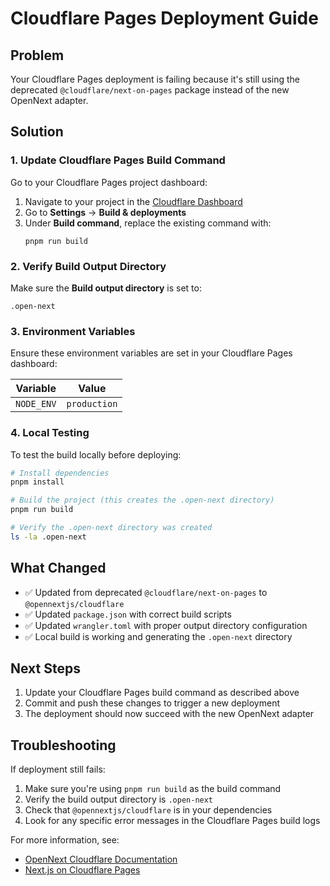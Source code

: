 # Cloudflare Pages Deployment Guide

## Problem
Your Cloudflare Pages deployment is failing because it's still using the deprecated `@cloudflare/next-on-pages` package instead of the new OpenNext adapter.

## Solution

### 1. Update Cloudflare Pages Build Command

Go to your Cloudflare Pages project dashboard:

1. Navigate to your project in the [Cloudflare Dashboard](https://dash.cloudflare.com/)
2. Go to **Settings** → **Build & deployments**
3. Under **Build command**, replace the existing command with:
   ```
   pnpm run build
   ```

### 2. Verify Build Output Directory

Make sure the **Build output directory** is set to:
```
.open-next
```

### 3. Environment Variables

Ensure these environment variables are set in your Cloudflare Pages dashboard:

| Variable | Value |
|----------|-------|
| `NODE_ENV` | `production` |

### 4. Local Testing

To test the build locally before deploying:

```bash
# Install dependencies
pnpm install

# Build the project (this creates the .open-next directory)
pnpm run build

# Verify the .open-next directory was created
ls -la .open-next
```

## What Changed

- ✅ Updated from deprecated `@cloudflare/next-on-pages` to `@opennextjs/cloudflare`
- ✅ Updated `package.json` with correct build scripts
- ✅ Updated `wrangler.toml` with proper output directory configuration
- ✅ Local build is working and generating the `.open-next` directory

## Next Steps

1. Update your Cloudflare Pages build command as described above
2. Commit and push these changes to trigger a new deployment
3. The deployment should now succeed with the new OpenNext adapter

## Troubleshooting

If deployment still fails:

1. Make sure you're using `pnpm run build` as the build command
2. Verify the build output directory is `.open-next`
3. Check that `@opennextjs/cloudflare` is in your dependencies
4. Look for any specific error messages in the Cloudflare Pages build logs

For more information, see:
- [OpenNext Cloudflare Documentation](https://opennext.js.org/cloudflare)
- [Next.js on Cloudflare Pages](https://developers.cloudflare.com/pages/framework-guides/deploy-a-nextjs-site/)